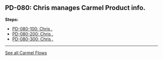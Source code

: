 ## PD-080: Chris manages Carmel Product info.

**Steps:**

- [PD-080-100: Chris .](100)
- [PD-080-200: Chris .](200)
- [PD-080-300: Chris .](300)


---
[See all Carmel Flows](..)
